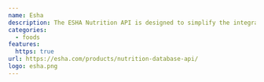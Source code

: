 ```yaml
---
name: Esha
description: The ESHA Nutrition API is designed to simplify the integration of your application with ESHA’s extensive food database and nutritional standards.
categories:
  - foods
features:
  https: true
url: https://esha.com/products/nutrition-database-api/
logo: esha.png
---
```


